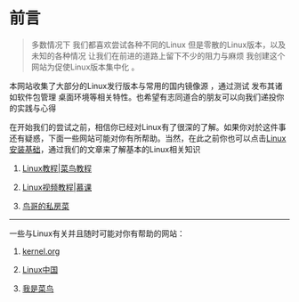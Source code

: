 # 前言

> 多数情况下 我们都喜欢尝试各种不同的Linux 但是零散的Linux版本，以及未知的各种情况 让我们在前进的道路上留下不少的阻力与麻烦 我创建这个网站为促使Linux版本集中化 。

本网站收集了大部分的Linux发行版本与常用的国内镜像源 ，通过测试 发布其诸如软件包管理 桌面环境等相关特性。也希望有志同道合的朋友可以向我们递投你的实践与心得

在开始我们的尝试之前，相信你已经对Linux有了很深的了解。如果你对於这件事还有疑惑，下面一些网站可能对你有所帮助。当然，在此之前你也可以点击[Linux安装基础](./knowledge-base/base/list.md)，通过我们的文章来了解基本的Linux相关知识

1. [Linux教程|菜鸟教程](http://www.runoob.com/linux/linux-tutorial.html)

1. [Linux视频教程|慕课](https://www.imooc.com/course/list?c=linux)

1. [鸟哥的私房菜](http://linux.vbird.org/)

---
一些与Linux有关并且随时可能对你有帮助的网站：

1. [kernel.org](https://www.kernel.org/ "Linux内核下载")

1. [Linux中国](https://linux.cn/ "技术文章分享，期待对你有所帮助")

1. [我是菜鸟](https://imcn.me/ "我是菜鸟Linux资讯")
